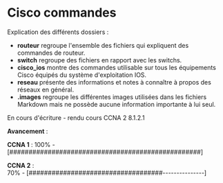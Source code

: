 # Cisco commandes

Explication des différents dossiers :

* **routeur** regroupe l'ensemble des fichiers qui expliquent des commandes de routeur.  
* **switch** regroupe des fichiers en rapport avec les switchs.  
* **cisco_ios** montre des commandes utilisable sur tous les équipements Cisco équipés du système d'exploitation IOS.  
* **reseau** présente des informations et notes à connaître à propos des réseaux en général.  
* **.images** regroupe les différentes images utilisées dans les fichiers Markdown mais ne possède aucune information importante à lui seul.

En cours d'écriture - rendu cours CCNA 2 8.1.2.1

**Avancement** :  
<!--50 caractères soit 1 '#' = 2% -->

**CCNA 1** :
100% - [##################################################]

**CCNA 2** :  
70% - [###################################---------------]